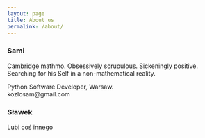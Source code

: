 ```yaml
---
layout: page
title: About us
permalink: /about/
---
```


### Sami
Cambridge mathmo. Obsessively scrupulous. Sickeningly positive.<br />
Searching for his Self in a non-mathematical reality.

Python Software Developer, Warsaw.<br /> 
&#107;&#111;&#122;&#108;&#111;&#115;&#097;&#109;&#064;&#103;&#109;&#097;&#105;&#108;&#046;&#099;&#111;&#109;

### Sławek
Lubi coś innego
